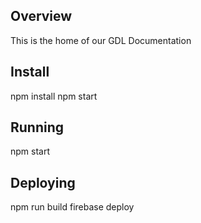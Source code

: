 ## Overview
This is the home of our GDL Documentation

## Install
npm install
npm start

## Running
npm start

## Deploying
npm run build
firebase deploy
